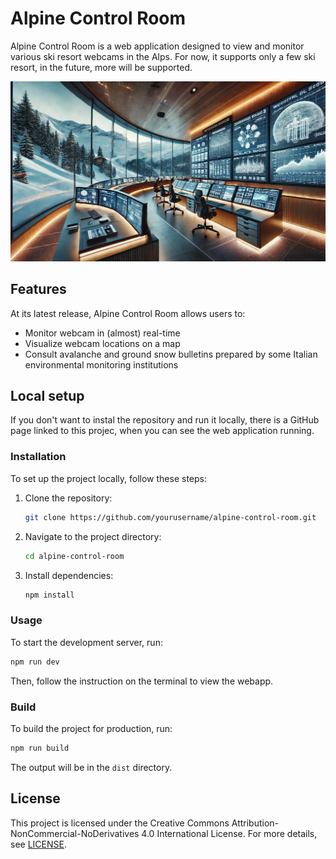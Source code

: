 # Alpine Control Room

Alpine Control Room is a web application designed to view and monitor various ski resort webcams in the Alps. For now, it supports only a few ski resort, in the future, more will be supported.

![Alpine Control Room](public/concept-3.webp)

## Features

At its latest release, Alpine Control Room allows users to:

- Monitor webcam in (almost) real-time
- Visualize webcam locations on a map
- Consult avalanche and ground snow bulletins prepared by some Italian environmental monitoring institutions

## Local setup

If you don't want to instal the repository and run it locally, there is a GitHub page linked to this projec, when you can see the web application running.

### Installation

To set up the project locally, follow these steps:

1. Clone the repository:

    ```sh
    git clone https://github.com/yourusername/alpine-control-room.git
    ```

2. Navigate to the project directory:

    ```sh
    cd alpine-control-room
    ```

3. Install dependencies:

    ```sh
    npm install
    ```

### Usage

To start the development server, run:

```sh
npm run dev
```

Then, follow the instruction on the terminal to view the webapp.

### Build

To build the project for production, run:

```sh
npm run build
```

The output will be in the `dist` directory.

## License

This project is licensed under the Creative Commons Attribution-NonCommercial-NoDerivatives 4.0 International License. For more details, see [LICENSE](https://creativecommons.org/licenses/by-nc-nd/4.0/).
